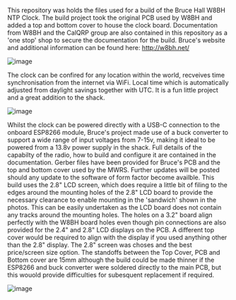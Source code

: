 This repository was holds the files used for a build of the Bruce Hall W8BH NTP Clock. The build project took the original PCB used by W8BH and added a top and bottom cover to house the clock board. Documentation from W8BH and the CalQRP group are also contained in this repository as a 'one stop' shop to secure the documentation for the build.
Bruce's website and additional information can be found here: http://w8bh.net/

![image](https://github.com/user-attachments/assets/14b7e2cb-526c-4650-acd3-af152780c68b)

The clock can be confired for any location within the world, recveives time synchronisation from the internet via WiFi. Local time which is automatically adjusted from daylight savings together with UTC. It is a fun little project and a great addition to the shack.

![image](https://github.com/user-attachments/assets/59c70f6c-8328-487c-b480-25ff34069805)

Whilst the clock can be powered directly with a USB-C connection to the onboard ESP8266 module, Bruce's project made use of a buck converter to support a wide range of input voltages from 7-15v, making it ideal to be powered from a 13.8v power supply in the shack. Full details of the capabilty of the radio, how to build and configure it are contained in the documentation. Gerber files have been provided for Bruce's PCB and the top and bottom cover used by the MWRS. 
Further updates will be posted should any update to the software of form factor become availble. This build uses the 2.8" LCD screen, which does require a little bit of filing to the edges around the mounting holes of the 2.8" LCD board to provide the necessary clearance to enable mounting in the 'sandwich' shown in the photos. This can be easily undertaken as the LCD board does not contain any tracks around the mounting holes. The holes on a 3.2" board align perfectly with the W8BH board holes even though pin connections are also provided for the 2.4" and 2.8" LCD displays on the PCB. A different top cover would be required to align with the display if you used anything other than the 2.8" display. The 2.8" screen was choses and the best price/screen size option. The standoffs between the Top Cover, PCB and Bottom cover are 15mm although the build could be made thinner if the ESP8266 and buck converter were soldered directly to the main PCB, but this wouold provide difficulties for subesquent replacement if required.


![image](https://github.com/user-attachments/assets/685b4c6e-ecf7-4b40-9a97-8eb329498cef)

